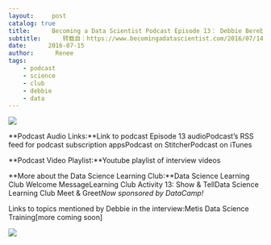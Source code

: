 ```yaml
---
layout:     post
catalog: true
title:      Becoming a Data Scientist Podcast Episode 13： Debbie Berebichez
subtitle:      转载自：https://www.becomingadatascientist.com/2016/07/14/becoming-a-data-scientist-podcast-episode-13-debbie-berebichez/
date:      2016-07-15
author:      Renee
tags:
    - podcast
    - science
    - club
    - debbie
    - data
---
```

![](https://www.becomingadatascientist.com/wp-content/uploads/2014/02/4917784486_734a5e8775_o.jpg)


**Podcast Audio Links:**Link to podcast Episode 13 audioPodcast’s RSS feed for podcast subscription appsPodcast on StitcherPodcast on iTunes

**Podcast Video Playlist:**Youtube playlist of interview videos

**More about the Data Science Learning Club:**Data Science Learning Club Welcome MessageLearning Club Activity 13: Show & TellData Science Learning Club Meet & Greet*Now sponsored by DataCamp!*

Links to topics mentioned by Debbie in the interview:Metis Data Science Training[more coming soon]

![](https://www.becomingadatascientist.com/wp-content/uploads/2016/03/290_160_bads.png)

